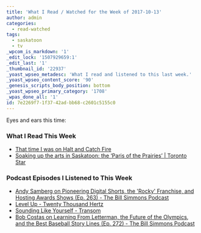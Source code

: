 ```yaml
---
title: 'What I Read / Watched for the Week of 2017-10-13'
author: admin
categories:
  - read-watched
tags:
  - saskatoon
  - tv
_wpcom_is_markdown: '1'
_edit_lock: '1507929659:1'
_edit_last: '1'
_thumbnail_id: '22937'
_yoast_wpseo_metadesc: 'What I read and listened to this last week.'
_yoast_wpseo_content_score: '90'
_genesis_scripts_body_position: bottom
_yoast_wpseo_primary_category: '1708'
_wpas_done_all: '1'
id: 7e2269f7-1f37-42ad-bb68-c2601c5155c0
---
```

<p>Eyes and ears this time:</p>
<h3>What I Read This Week</h3>
<ul>
<li><a href="https://kottke.org/17/10/that-time-i-was-on-halt-and-catch-fire">That time I was on Halt and Catch Fire</a></li>
<li><a href="https://www.thestar.com/life/travel/2017/10/04/soaking-up-the-arts-in-saskatoon-the-paris-of-the-prairies.html">Soaking up the arts in Saskatoon: the ‘Paris of the Prairies’ | Toronto Star</a></li>
</ul>
<h3>Podcast Episodes I Listened to This Week</h3>
<ul>
<li><a href="http://pca.st/5QJp">Andy Samberg on Pioneering Digital Shorts, the 'Rocky' Franchise, and Hosting Awards Shows (Ep. 263) - The Bill Simmons Podcast</a></li>
<li><a href="http://pca.st/M5u0">Level Up - Twenty Thousand Hertz</a></li>
<li><a href="http://pca.st/80ag">Sounding Like Yourself - Transom</a></li>
<li><a href="http://pca.st/IpZF">Bob Costas on Learning From Letterman, the Future of the Olympics, and the Best Baseball Story Lines (Ep. 272) - The Bill Simmons Podcast</a></li>
</ul>
